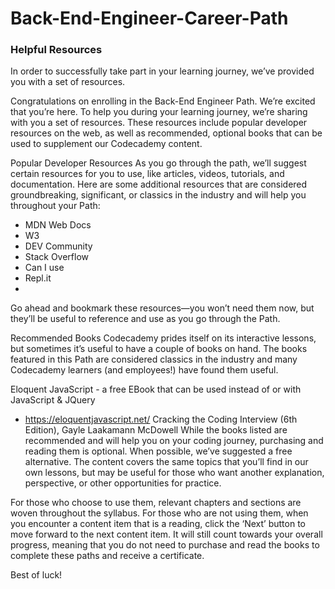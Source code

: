 # Back-End-Engineer-Career-Path

<h3> Helpful Resources </h3>
In order to successfully take part in your learning journey, we’ve provided you with a set of resources.

Congratulations on enrolling in the Back-End Engineer Path. We’re excited that you’re here. To help you during your learning journey, we’re sharing with you a set of resources. These resources include popular developer resources on the web, as well as recommended, optional books that can be used to supplement our Codecademy content.

Popular Developer Resources
As you go through the path, we’ll suggest certain resources for you to use, like articles, videos, tutorials, and documentation. Here are some additional resources that are considered groundbreaking, significant, or classics in the industry and will help you throughout your Path:

* MDN Web Docs
* W3
* DEV Community
* Stack Overflow
* Can I use
* Repl.it
* 
Go ahead and bookmark these resources—you won’t need them now, but they’ll be useful to reference and use as you go through the Path.

Recommended Books
Codecademy prides itself on its interactive lessons, but sometimes it’s useful to have a couple of books on hand. The books featured in this Path are considered classics in the industry and many Codecademy learners (and employees!) have found them useful.

Eloquent JavaScript - a free EBook that can be used instead of or with JavaScript & JQuery
* https://eloquentjavascript.net/ Cracking the Coding Interview (6th Edition), Gayle Laakamann McDowell
While the books listed are recommended and will help you on your coding journey, purchasing and reading them is optional. When possible, we’ve suggested a free alternative. The content covers the same topics that you’ll find in our own lessons, but may be useful for those who want another explanation, perspective, or other opportunities for practice.

For those who choose to use them, relevant chapters and sections are woven throughout the syllabus. For those who are not using them, when you encounter a content item that is a reading, click the ‘Next’ button to move forward to the next content item. It will still count towards your overall progress, meaning that you do not need to purchase and read the books to complete these paths and receive a certificate.

Best of luck!
